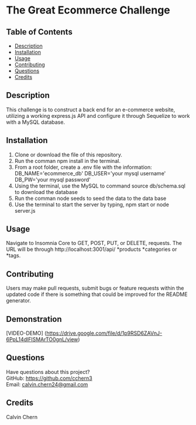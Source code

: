 # The Great Ecommerce Challenge
  ## Table of Contents
  * [Description](#description)
  * [Installation](#installation)
  * [Usage](#usage)
  * [Contributing](#contributing)
  * [Questions](#questions)
  * [Credits](#credits)
  ## Description
 This challenge is to construct a back end for an e-commerce website, utilizing a working express.js API and configure it through Sequelize to work with a MySQL database. 
  ## Installation
1. Clone or download the file of this repository.
2. Run the comman npm install in the terminal.
3. From a root folder, create a .env file with the information:
DB_NAME='ecommerce_db'
DB_USER='your mysql username'
DB_PW='your mysql password'
4. Using the terminal, use the MySQL to command source db/schema.sql to download the database
5. Run the comman node seeds to seed the data to the data base
6. Use the terminal to start the server by typing, npm start or node server.js

  ## Usage
 Navigate to Insomnia Core to GET, POST, PUT, or DELETE, requests. The URL will be through http://localhost:3001/api/ *products *categories or *tags.
  ## Contributing
  Users may make pull requests, submit bugs or feature requests within the updated code if there is something that could be improved for the README generator.

  ## Demonstration
  [VIDEO-DEMO] (https://drive.google.com/file/d/1p9RSD6ZAVnJ-6PpL14dlFISMArTO0gnL/view)
  ## Questions
  Have questions about this project?  
  GitHub: https://github.com/cchern3  
  Email: calvin.chern24@gmail.com
  ## Credits
  Calvin Chern
